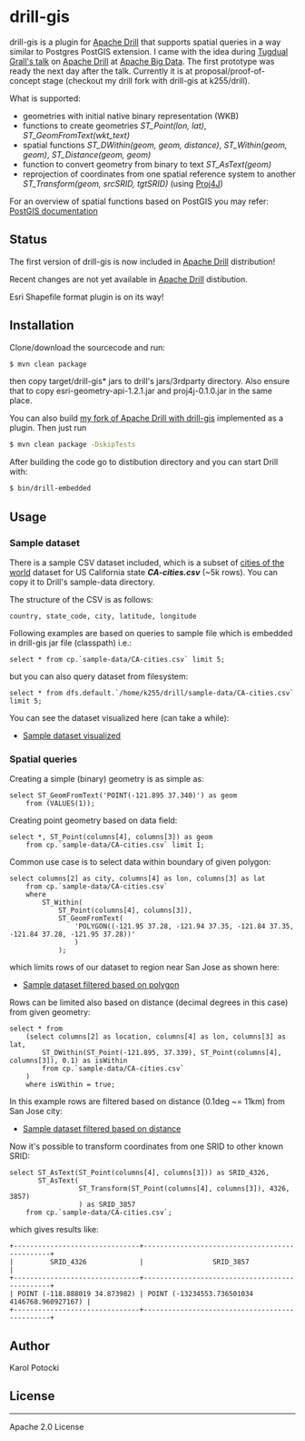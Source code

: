 # drill-gis

drill-gis is a plugin for [Apache Drill] that supports spatial queries in a way similar to Postgres PostGIS extension. I came with the idea during [Tugdual Grall's talk] on [Apache Drill] at [Apache Big Data]. The first prototype was ready the next day after the talk.
Currently it is at proposal/proof-of-concept stage (checkout my drill fork with drill-gis at k255/drill).

What is supported:
  - geometries with initial native binary representation (WKB)
  - functions to create geometries *ST_Point(lon, lat)*, *ST_GeomFromText(wkt_text)*
  - spatial functions *ST_DWithin(geom, geom, distance)*, *ST_Within(geom, geom)*, *ST_Distance(geom, geom)*
  - function to convert geometry from binary to text *ST_AsText(geom)*
  - reprojection of coordinates from one spatial reference system to another *ST_Transform(geom, srcSRID, tgtSRID)* (using [Proj4J])

For an overview of spatial functions based on PostGIS you may refer: [PostGIS documentation]

## Status
The first version of drill-gis is now included in [Apache Drill] distribution!

Recent changes are not yet available in [Apache Drill] distibution.

Esri Shapefile format plugin is on its way!


## Installation
Clone/download the sourcecode and run:
```sh
$ mvn clean package
```
then copy target/drill-gis* jars to drill's jars/3rdparty directory. Also ensure that to copy esri-geometry-api-1.2.1.jar and proj4j-0.1.0.jar in the same place.

You can also build [my fork of Apache Drill with drill-gis] implemented as a plugin. Then just run
```sh
$ mvn clean package -DskipTests
```

After building the code go to distibution directory and you can start Drill with:
```sh
$ bin/drill-embedded
```

## Usage

### Sample dataset

There is a sample CSV dataset included, which is a subset of [cities of the world] dataset for US California state ***CA-cities.csv*** (~5k rows). You can copy it to Drill's sample-data directory.

The structure of the CSV is as follows:
```
country, state_code, city, latitude, longitude
```

Following examples are based on queries to sample file which is embedded in drill-gis jar file (classpath) i.e.:
```
select * from cp.`sample-data/CA-cities.csv` limit 5;
```

but you can also query dataset from filesystem:
```
select * from dfs.default.`/home/k255/drill/sample-data/CA-cities.csv` limit 5;
```

You can see the dataset visualized here (can take a while):
* [Sample dataset visualized]

### Spatial queries

Creating a simple (binary) geometry is as simple as:
```
select ST_GeomFromText('POINT(-121.895 37.340)') as geom
    from (VALUES(1));
```
Creating point geometry based on data field:
```
select *, ST_Point(columns[4], columns[3]) as geom
    from cp.`sample-data/CA-cities.csv` limit 1;
```

Common use case is to select data within boundary of given polygon:

```
select columns[2] as city, columns[4] as lon, columns[3] as lat
    from cp.`sample-data/CA-cities.csv`
    where
        ST_Within(
            ST_Point(columns[4], columns[3]),
            ST_GeomFromText(
                'POLYGON((-121.95 37.28, -121.94 37.35, -121.84 37.35, -121.84 37.28, -121.95 37.28))'
                )
            );
```

which limits rows of our dataset to region near San Jose as shown here:
* [Sample dataset filtered based on polygon]

Rows can be limited also based on distance (decimal degrees in this case) from given geometry:

```
select * from
    (select columns[2] as location, columns[4] as lon, columns[3] as lat,
        ST_DWithin(ST_Point(-121.895, 37.339), ST_Point(columns[4], columns[3]), 0.1) as isWithin
        from cp.`sample-data/CA-cities.csv`
    )
    where isWithin = true;
```
In this example rows are filtered based on distance (0.1deg ~= 11km) from San Jose city:
* [Sample dataset filtered based on distance]


Now it's possible to transform coordinates from one SRID to other known SRID:

```
select ST_AsText(ST_Point(columns[4], columns[3])) as SRID_4326,
       ST_AsText(
                 ST_Transform(ST_Point(columns[4], columns[3]), 4326, 3857)
                 ) as SRID_3857
    from cp.`sample-data/CA-cities.csv`;
```

which gives results like:

```
+-------------------------------+-----------------------------------------------+
|         SRID_4326             |                 SRID_3857                     |
+-------------------------------+-----------------------------------------------+
| POINT (-118.888019 34.873982) | POINT (-13234553.736501034 4146768.960927167) |
+-------------------------------+-----------------------------------------------+
```

## Author

Karol Potocki

## License
----

Apache 2.0 License



   [Apache Big Data]: <http://events.linuxfoundation.org/events/apache-big-data-europe>
   [Apache Drill]: <https://drill.apache.org>
   [my fork of Apache Drill with drill-gis]: <https://github.com/k255/drill.git>
   [Tugdual Grall's talk]: <http://events.linuxfoundation.org/sites/events/files/slides/apache_drill_budapest_2015.pdf>
   [cities of the world]: <http://www.opengeocode.org/download.php#cities>
   [PostGIS documentation]: <http://postgis.net/docs/reference.html>
   [Sample dataset visualized]: <http://bl.ocks.org/anonymous/raw/20d87dd21e936ea3d314>
   [Sample dataset filtered based on polygon]: <http://bl.ocks.org/d/ad56a1c850d03675c2d9>
   [Sample dataset filtered based on distance]: <http://bl.ocks.org/d/cc5a6d695f3a915db5ad>
   [Proj4J]: <https://trac.osgeo.org/proj4j/>
